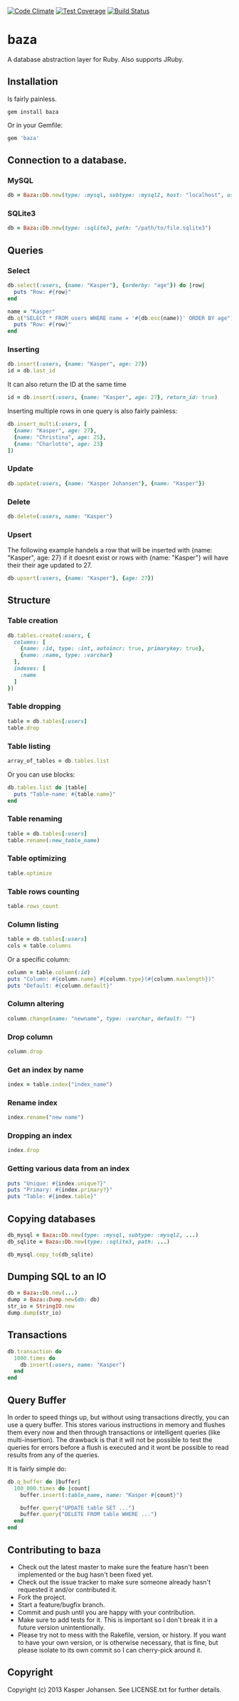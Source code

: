 [![Code Climate](https://codeclimate.com/github/kaspernj/baza/badges/gpa.svg)](https://codeclimate.com/github/kaspernj/baza)
[![Test Coverage](https://codeclimate.com/github/kaspernj/baza/badges/coverage.svg)](https://codeclimate.com/github/kaspernj/baza)
[![Build Status](https://api.shippable.com/projects/540e7b993479c5ea8f9ec1fe/badge?branchName=master)](https://app.shippable.com/projects/540e7b993479c5ea8f9ec1fe/builds/latest)

# baza

A database abstraction layer for Ruby. Also supports JRuby.

## Installation

Is fairly painless.
```
gem install baza
```

Or in your Gemfile:
```ruby
gem 'baza'
```

## Connection to a database.

### MySQL
```ruby
db = Baza::Db.new(type: :mysql, subtype: :mysql2, host: "localhost", user: "my_user", pass: "my_password", port: 3306, db: "my_database")
```

### SQLite3
```ruby
db = Baza::Db.new(type: :sqlite3, path: "/path/to/file.sqlite3")
```

## Queries

### Select
```ruby
db.select(:users, {name: "Kasper"}, {orderby: "age"}) do |row|
  puts "Row: #{row}"
end

name = "Kasper"
db.q("SELECT * FROM users WHERE name = '#{db.esc(name)}' ORDER BY age") do |row|
  puts "Row: #{row}"
end
```

### Inserting
```ruby
db.insert(:users, {name: "Kasper", age: 27})
id = db.last_id
```

It can also return the ID at the same time
```ruby
id = db.insert(:users, {name: "Kasper", age: 27}, return_id: true)
```

Inserting multiple rows in one query is also fairly painless:
```ruby
db.insert_multi(:users, [
  {name: "Kasper", age: 27},
  {name: "Christina", age: 25},
  {name: "Charlotte", age: 23}
])
```

### Update
```ruby
db.update(:users, {name: "Kasper Johansen"}, {name: "Kasper"})
```

### Delete
```ruby
db.delete(:users, name: "Kasper")
```

### Upsert
The following example handels a row that will be inserted with {name: "Kasper", age: 27} if it doesnt exist or rows with {name: "Kasper"} will have their their age updated to 27.
```ruby
db.upsert(:users, {name: "Kasper"}, {age: 27})
```

## Structure

### Table creation
```ruby
db.tables.create(:users, {
  columns: [
    {name: :id, type: :int, autoincr: true, primarykey: true},
    {name: :name, type: :varchar}
  ],
  indexes: [
    :name
  ]
})
```

### Table dropping
```ruby
table = db.tables[:users]
table.drop
```

### Table listing
```ruby
array_of_tables = db.tables.list
```

Or you can use blocks:
```ruby
db.tables.list do |table|
  puts "Table-name: #{table.name}"
end
```

### Table renaming
```ruby
table = db.tables[:users]
table.rename(:new_table_name)
```

### Table optimizing
```ruby
table.optimize
```

### Table rows counting
```ruby
table.rows_count
```

### Column listing
```ruby
table = db.tables[:users]
cols = table.columns
```

Or a specific column:
```ruby
column = table.column(:id)
puts "Column: #{column.name} #{column.type}(#{column.maxlength})"
puts "Default: #{column.default}"
```

### Column altering
```ruby
column.change(name: "newname", type: :varchar, default: "")
```

### Drop column
```ruby
column.drop
```

### Get an index by name
```ruby
index = table.index("index_name")
```

### Rename index
```ruby
index.rename("new name")
```

### Dropping an index
```ruby
index.drop
```

### Getting various data from an index
```ruby
puts "Unique: #{index.unique?}"
puts "Primary: #{index.primary?}"
puts "Table: #{index.table}"
```

## Copying databases
```ruby
db_mysql = Baza::Db.new(type: :mysql, subtype: :mysql2, ...)
db_sqlite = Baza::Db.new(type: :sqlite3, path: ...)

db_mysql.copy_to(db_sqlite)
```

## Dumping SQL to an IO
```ruby
db = Baza::Db.new(...)
dump = Baza::Dump.new(db: db)
str_io = StringIO.new
dump.dump(str_io)
```

## Transactions
```ruby
db.transaction do
  1000.times do
    db.insert(:users, name: "Kasper")
  end
end
```

## Query Buffer
In order to speed things up, but without using transactions directly, you can use a query buffer. This stores various instructions in memory and flushes them every now and then through transactions or intelligent queries (like multi-insertion). The drawback is that it will not be possible to test the queries for errors before a flush is executed and it wont be possible to read results from any of the queries.

It is fairly simple do:
```ruby
db.q_buffer do |buffer|
  100_000.times do |count|
    buffer.insert(:table_name, name: "Kasper #{count}")

    buffer.query("UPDATE table SET ...")
    buffer.query("DELETE FROM table WHERE ...")
  end
end
```

## Contributing to baza
 
* Check out the latest master to make sure the feature hasn't been implemented or the bug hasn't been fixed yet.
* Check out the issue tracker to make sure someone already hasn't requested it and/or contributed it.
* Fork the project.
* Start a feature/bugfix branch.
* Commit and push until you are happy with your contribution.
* Make sure to add tests for it. This is important so I don't break it in a future version unintentionally.
* Please try not to mess with the Rakefile, version, or history. If you want to have your own version, or is otherwise necessary, that is fine, but please isolate to its own commit so I can cherry-pick around it.

## Copyright

Copyright (c) 2013 Kasper Johansen. See LICENSE.txt for
further details.

